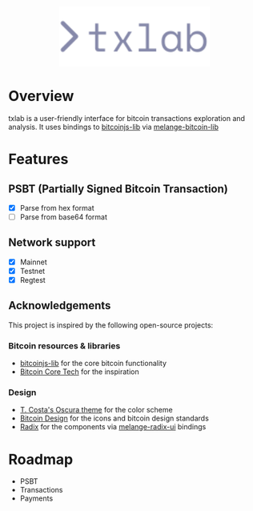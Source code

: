 <p align="center">
  <img src="public/logo.svg?sanitize=true" alt="txlab logo" width="300">
</p>

# Overview
txlab is a user-friendly interface for bitcoin transactions exploration and analysis.
It uses bindings to [bitcoinjs-lib](https://github.com/bitcoinjs/bitcoinjs-lib) via [melange-bitcoin-lib](https://github.com/0x6A6471/melange-bitcoin-lib)

# Features

## PSBT (Partially Signed Bitcoin Transaction)
- [x] Parse from hex format
- [ ] Parse from base64 format

## Network support
- [x] Mainnet
- [x] Testnet
- [x] Regtest

## Acknowledgements
This project is inspired by the following open-source projects:

### Bitcoin resources & libraries
- [bitcoinjs-lib](https://github.com/bitcoinjs/bitcoinjs-lib) for the core bitcoin functionality
- [Bitcoin Core Tech](https://bitcoincore.tech/apps/bitcoinjs-ui/index.html) for the inspiration

### Design
- [T. Costa's Oscura theme](https://x.com/tcosta_co/status/1902043771493085400) for the color scheme
- [Bitcoin Design](https://bitcoin.design) for the icons and bitcoin design standards
- [Radix](https://www.radix-ui.com/primitives) for the components via [melange-radix-ui](https://github.com/0x6A6471/melange-radix-ui) bindings

# Roadmap
- PSBT
- Transactions
- Payments
